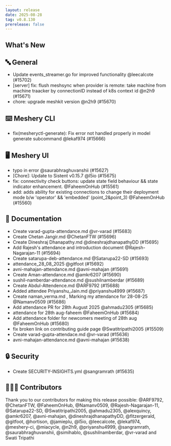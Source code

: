 ```yaml
---
layout: release
date: 2025-08-28
tag: v0.8.130
prerelease: false
---
```


## What's New
## 🔤 General
- Update events_streamer.go for improved functionality @leecalcote (#15702)
- \[server\] fix: flush meshsync when provider is remote: take machine from machine traacker by connectionID instead of k8s context id @n2h9 (#15671)
- chore: upgrade meshkit version @n2h9 (#15670)

## ⌨️ Meshery CLI

- fix(mesheryctl-generate): Fix error not handled properly in model generate subcommand @lekaf974 (#15666)

## 🖥 Meshery UI

- typo in error @saurabhraghuvanshii (#15627)
- \[Chore\]: Update to Sistent v0.15.7 @l5io (#15675)
- fix: connectivity check buttons: update state field behaviour && state indicator enhancement. @FaheemOnHub (#15561)
- add: adds ability for existing connections to change their deployment mode b/w 'operator' && 'embedded' (point_2&point_3) @FaheemOnHub (#15560)

## 📖 Documentation

- Create varad-gupta-attendance.md @vr-varad (#15683)
- Create Chetan Jangir.md @ChetanFTW (#15696)
- Create Dineshraj Dhanapathy.md @dineshrajdhanapathyDD (#15695)
- Add Rajesh's attendance and introduction document @Rajesh-Nagarajan-11 (#15694)
- Create satarupa-deb-attendance.md @Satarupa22-SD (#15693)
- attendance_28_08_2025 @gitfoot (#15692)
- avni-mahajan-attendance.md @avni-mahajan (#15691)
- Create Aman-attendance.md @amkr6207 (#15690)
-  sushil-namberdar-attendance.md @sushilnamberdar (#15689)
- Create Abdul-Attendence.md @ARF9792 (#15688)
- Added attendee Priyanshu_Jain.md @priyanshu4999 (#15687)
- Create naman_verma.md , Marking my attendance for 28-08-25 @Namanv0509 (#15686)
- Add attendance PR for 28th August 2025 @ahmadu2305 (#15685)
- attendance for 28th aug-faheem @FaheemOnHub (#15684)
- Add attendance folder for newcomers meeting of 28th aug @FaheemOnHub (#15680)
- fix broken link on contributing guide page @Swatitripathi2005 (#15509)
- Create varad-gupta-attendace.md @vr-varad (#15636)
- avni-mahajan-attendance.md @avni-mahajan (#15638)

## 🔒 Security

- Create SECURITY-INSIGHTS.yml @sangramrath (#15635)

## 👨🏽‍💻 Contributors

Thank you to our contributors for making this release possible:
@ARF9792, @ChetanFTW, @FaheemOnHub, @Namanv0509, @Rajesh-Nagarajan-11, @Satarupa22-SD, @Swatitripathi2005, @ahmadu2305, @alexquincy, @amkr6207, @avni-mahajan, @dineshrajdhanapathyDD, @fitzergerald, @gitfoot, @hortison, @jamieplu, @l5io, @leecalcote, @lekaf974, @meshery-ci, @miacycle, @n2h9, @priyanshu4999, @sangramrath, @saurabhraghuvanshii, @simihablo, @sushilnamberdar, @vr-varad and Swati Tripathi

